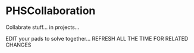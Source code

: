 PHSCollaboration
================

Collabrate stuff... in projects...

EDIT your pads to solve together... REFRESH ALL THE TIME FOR RELATED CHANGES
